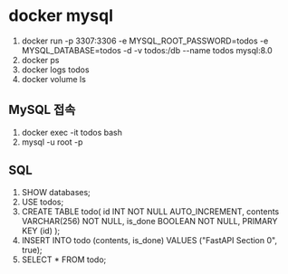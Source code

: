 # docker mysql
1. docker run -p 3307:3306 -e MYSQL_ROOT_PASSWORD=todos -e MYSQL_DATABASE=todos -d -v todos:/db --name todos mysql:8.0
2. docker ps
3. docker logs todos
4. docker volume ls
 
## MySQL 접속
1. docker exec -it todos bash 
2. mysql -u root -p 
 

## SQL
1. SHOW databases;
2. USE todos;
3. CREATE TABLE todo(
    id INT NOT NULL AUTO_INCREMENT,
    contents VARCHAR(256) NOT NULL,
    is_done BOOLEAN NOT NULL,
    PRIMARY KEY (id)
);
4. INSERT INTO todo (contents, is_done) VALUES ("FastAPI Section 0", true);
5. SELECT * FROM todo;